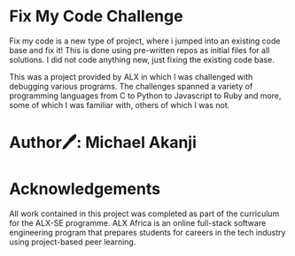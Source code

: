 # Fix My Code Challenge


Fix my code is a new type of project, where i  jumped  into an existing code base and fix it! This is done using pre-written repos as initial files for all solutions. I did  not code  anything new, just fixing the existing code base.

This was a project provided by ALX in which I was challenged with debugging various programs. The challenges spanned a variety of programming languages from C to Python to Javascript to Ruby and more, some of which I was familiar with, others of which I was not.


# Author🖊️:  Michael Akanji <Ghostdoescode>


# Acknowledgements

All work contained in this project was completed as part of the curriculum for the ALX-SE programme. ALX Africa is an online full-stack software engineering program that prepares students for careers in the tech industry using project-based peer learning. 
